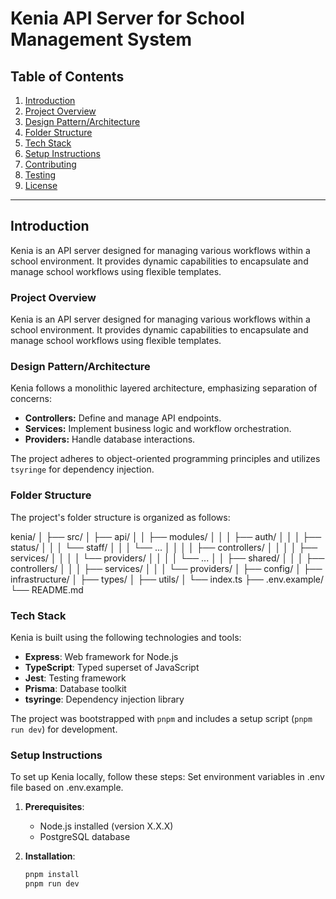 # Kenia API Server for School Management System

## Table of Contents

1. [Introduction](#introduction)
2. [Project Overview](#project-overview-1)
3. [Design Pattern/Architecture](#design-patternarchitecture-1)
4. [Folder Structure](#folder-structure-1)
5. [Tech Stack](#tech-stack-1)
6. [Setup Instructions](#setup-instructions-1)
7. [Contributing](#contributing)
8. [Testing](#testing)
9. [License](#license)

---

## Introduction

Kenia is an API server designed for managing various workflows within a school environment. It provides dynamic capabilities to encapsulate and manage school workflows using flexible templates.

### Project Overview

Kenia is an API server designed for managing various workflows within a school environment. It provides dynamic capabilities to encapsulate and manage school workflows using flexible templates.

### Design Pattern/Architecture

Kenia follows a monolithic layered architecture, emphasizing separation of concerns:

- **Controllers:** Define and manage API endpoints.
- **Services:** Implement business logic and workflow orchestration.
- **Providers:** Handle database interactions.

The project adheres to object-oriented programming principles and utilizes `tsyringe` for dependency injection.

### Folder Structure

The project's folder structure is organized as follows:

kenia/
│
├── src/
│ ├── api/
│ │ ├── modules/
│ │ │ ├── auth/
│ │ │ ├── status/
│ │ │ └── staff/
│ │ │ └── ...
│ │ │ │ ├── controllers/
│ │ │ │ ├── services/
│ │ │ │ └── providers/
│ │ │ │ └── ...
│ │ ├── shared/
│ │ │ ├── controllers/
│ │ │ ├── services/
│ │ │ └── providers/
│ ├── config/
│ ├── infrastructure/
│ ├── types/
│ ├── utils/
│ └── index.ts
├── .env.example/
└── README.md

### Tech Stack

Kenia is built using the following technologies and tools:

- **Express**: Web framework for Node.js
- **TypeScript**: Typed superset of JavaScript
- **Jest**: Testing framework
- **Prisma**: Database toolkit
- **tsyringe**: Dependency injection library

The project was bootstrapped with `pnpm` and includes a setup script (`pnpm run dev`) for development.

### Setup Instructions

To set up Kenia locally, follow these steps:
Set environment variables in .env file based on .env.example.

1. **Prerequisites**:

   - Node.js installed (version X.X.X)
   - PostgreSQL database

2. **Installation**:

   ```bash
   pnpm install
   pnpm run dev

   ```
